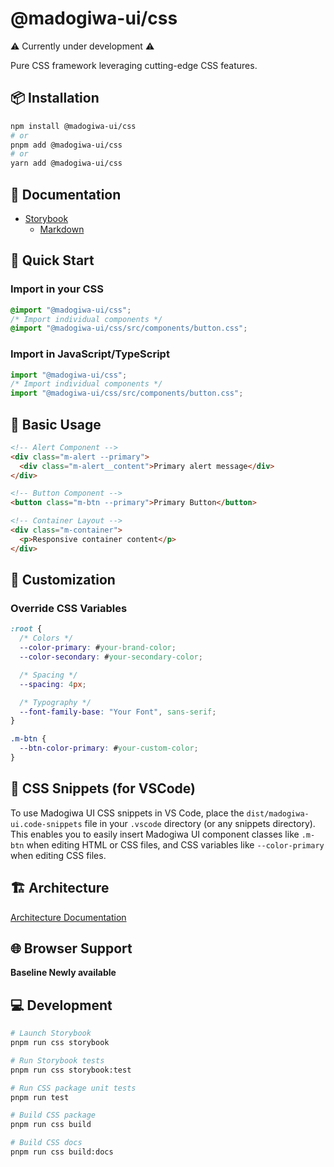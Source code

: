 # @madogiwa-ui/css

⚠️ Currently under development ⚠️

Pure CSS framework leveraging cutting-edge CSS features.

## 📦 Installation

```bash
npm install @madogiwa-ui/css
# or
pnpm add @madogiwa-ui/css
# or
yarn add @madogiwa-ui/css
```

## 📕 Documentation

* [Storybook](https://madogiwa0124.github.io/madogiwa-ui/storybook/css/)
  - [Markdown](https://github.com/madogiwa0124/madogiwa-ui/blob/main/packages/css/dist/madogiwa-ui-components-docs.md)

## 🚀 Quick Start

### Import in your CSS

```css
@import "@madogiwa-ui/css";
/* Import individual components */
@import "@madogiwa-ui/css/src/components/button.css";
```

### Import in JavaScript/TypeScript

```javascript
import "@madogiwa-ui/css";
/* Import individual components */
import "@madogiwa-ui/css/src/components/button.css";
```

## 🎨 Basic Usage

```html
<!-- Alert Component -->
<div class="m-alert --primary">
  <div class="m-alert__content">Primary alert message</div>
</div>

<!-- Button Component -->
<button class="m-btn --primary">Primary Button</button>

<!-- Container Layout -->
<div class="m-container">
  <p>Responsive container content</p>
</div>
```

## 🔧 Customization

### Override CSS Variables

```css
:root {
  /* Colors */
  --color-primary: #your-brand-color;
  --color-secondary: #your-secondary-color;

  /* Spacing */
  --spacing: 4px;

  /* Typography */
  --font-family-base: "Your Font", sans-serif;
}

.m-btn {
  --btn-color-primary: #your-custom-color;
}
```

## 🔖 CSS Snippets (for VSCode)

To use Madogiwa UI CSS snippets in VS Code, place the `dist/madogiwa-ui.code-snippets` file in your `.vscode` directory (or any snippets directory). This enables you to easily insert Madogiwa UI component classes like `.m-btn` when editing HTML or CSS files, and CSS variables like `--color-primary` when editing CSS files.

## 🏗️ Architecture

[Architecture Documentation](../../.github/prompts/css.prompt.md)

## 🌐 Browser Support

**Baseline Newly available**

## 💻 Development

```sh
# Launch Storybook
pnpm run css storybook

# Run Storybook tests
pnpm run css storybook:test

# Run CSS package unit tests
pnpm run test

# Build CSS package
pnpm run css build

# Build CSS docs
pnpm run css build:docs
```
